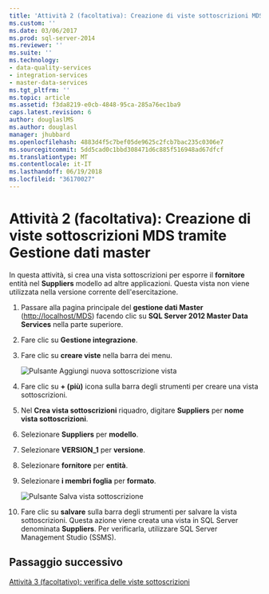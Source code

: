 ```yaml
---
title: 'Attività 2 (facoltativa): Creazione di viste sottoscrizioni MDS tramite Gestione dati Master | Documenti Microsoft'
ms.custom: ''
ms.date: 03/06/2017
ms.prod: sql-server-2014
ms.reviewer: ''
ms.suite: ''
ms.technology:
- data-quality-services
- integration-services
- master-data-services
ms.tgt_pltfrm: ''
ms.topic: article
ms.assetid: f3da8219-e0cb-4848-95ca-285a76ec1ba9
caps.latest.revision: 6
author: douglaslMS
ms.author: douglasl
manager: jhubbard
ms.openlocfilehash: 4883d4f5c7bef05de9625c2fcb7bac235c0306e7
ms.sourcegitcommit: 5dd5cad0c1bbd308471d6c885f516948ad67dfcf
ms.translationtype: MT
ms.contentlocale: it-IT
ms.lasthandoff: 06/19/2018
ms.locfileid: "36170027"
---
```

# <a name="task-2-optional-creating-a-mds-subscription-view-using-master-data-manager"></a>Attività 2 (facoltativa): Creazione di viste sottoscrizioni MDS tramite Gestione dati master
  In questa attività, si crea una vista sottoscrizioni per esporre il **fornitore** entità nel **Suppliers** modello ad altre applicazioni. Questa vista non viene utilizzata nella versione corrente dell'esercitazione.  
  
1.  Passare alla pagina principale del **gestione dati Master** ([http://localhost/MDS](http://localhost/MDS)) facendo clic su **SQL Server 2012 Master Data Services** nella parte superiore.  
  
2.  Fare clic su **Gestione integrazione**.  
  
3.  Fare clic su **creare viste** nella barra dei menu.  
  
     ![Pulsante Aggiungi nuova sottoscrizione vista](../../2014/tutorials/media/et-creatingamdssubscriptionviewusingmdm-01.jpg "aggiungere un nuovo pulsante Vista sottoscrizione")  
  
4.  Fare clic su **+ (più)** icona sulla barra degli strumenti per creare una vista sottoscrizioni.  
  
5.  Nel **Crea vista sottoscrizioni** riquadro, digitare **Suppliers** per **nome vista sottoscrizioni**.  
  
6.  Selezionare **Suppliers** per **modello**.  
  
7.  Selezionare **VERSION_1** per **versione**.  
  
8.  Selezionare **fornitore** per **entità**.  
  
9. Selezionare **i membri foglia** per **formato**.  
  
     ![Pulsante Salva vista sottoscrizione](../../2014/tutorials/media/et-creatingamdssubscriptionviewusingmdm-02.jpg "pulsante Salva vista sottoscrizione")  
  
10. Fare clic su **salvare** sulla barra degli strumenti per salvare la vista sottoscrizioni. Questa azione viene creata una vista in SQL Server denominata **Suppliers**. Per verificarla, utilizzare SQL Server Management Studio (SSMS).  
  
## <a name="next-step"></a>Passaggio successivo  
 [Attività 3 &#40;facoltativo&#41;: verifica delle viste sottoscrizioni](task-3-optional-reviewing-the-subscription-views.md)  
  
  